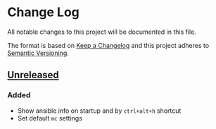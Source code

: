 # Change Log
All notable changes to this project will be documented in this file.

The format is based on [Keep a Changelog](http://keepachangelog.com/)
and this project adheres to [Semantic Versioning](http://semver.org/).

## [Unreleased]
### Added
 - Show ansible info on startup and by `ctrl+alt+h` shortcut
 - Set default `mc` settings

[Unreleased]: https://github.com/InternetGuru/ansible/compare/master...dev
